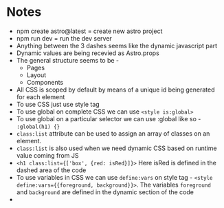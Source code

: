 # Notes

- npm create astro@latest = create new astro project
- npm run dev = run the dev server
- Anything between the 3 dashes seems like the dynamic javascript part
- Dynamic values are being recevied as Astro.props
- The general structure seems to be - 
    - Pages
    - Layout
    - Components
- All CSS is scoped by default by means of a unique id being generated for each element
- To use CSS just use style tag
- To use global on complete CSS we can use `<style is:global>`
- To use global on a particular selector we can use :global like so - `:global(h1) {}`
- `class:list` attribute can be used to assign an array of classes on an element.
- `class:list` is also used when we need dynamic CSS based on runtime value coming from JS
- `<h1 class:list={['box', {red: isRed}]}>` Here isRed is defined in the dashed area of the code
- To use variables in CSS we can use `define:vars` on style tag - `<style define:vars={{foreground, background}}>`. The variables `foreground` and `background` are defined in the dynamic section of the code
- 


